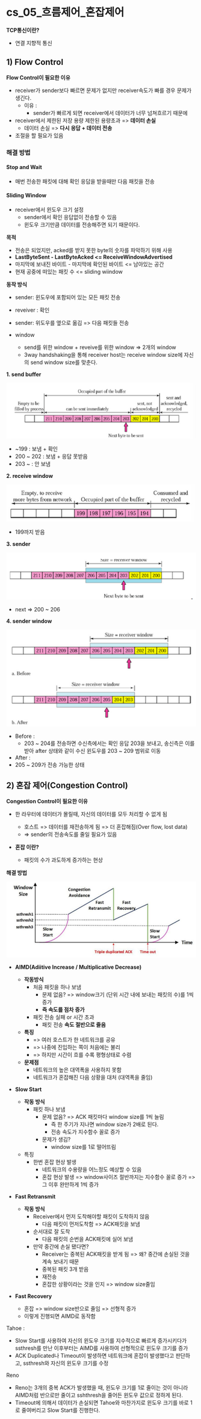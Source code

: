 # cs_05\_흐름제어_혼잡제어



**TCP통신이란?**

- 연결 지향적 통신



## 1) Flow  Control

**Flow Control이 필요한 이유**

- receiver가 sender보다 빠르면 문제가 없지만 receiver속도가 빠를 경우 문제가 생긴다.
  - 이유 :
    - sender가 빠르게 되면 receiver에서 데이터가 너무 넘쳐흐르기 때문에
- receiver에서 제한된 저장 용량 제한된 용량초과 => **데이터 손실**
  - 데이터 손실 => **다시 응답 + 데이터 전송**
- 조절을 할 필요가 있음



### **해결 방법**

#### **Stop and Wait**

- 매번 전송한 패킷에 대해 확인 응답을 받을때만 다음 패킷을 전송



#### **Sliding Window**

- receiver에서 윈도우 크기 설정
  - sender에서 확인 응답없이 전송할 수 있음
  - 윈도우 크기만큼 데이터를 전송해주면 되기 때문이다.

**목적**

- 전송은 되었지만, acked를 받지 못한 byte의 숫자를 파악하기 위해 사용
- **LastByteSent - LastByteAcked <= ReceiveWindowAdvertised**
- 마지막에 보내진 바이트 - 마지막에 확인된 바이트 <= 남아있는 공간
- 현재 공중에 떠있는 패킷 수 <= sliding wiindow



**동작 방식**

- sender: 윈도우에 포함되어 있는 모든 패킷 전송
- reveiver : 확인
- sender: 위도우를 옆으로 옮김 => 다음 패킷들 전송

- window
  - send를 위한 window + reveive를 위한 window => 2개의 window
  - 3way handshaking을 통해 receiver host는 receive window size에 자신의 send window size를 맞춘다. 



**1. send buffer**

<img src="./cs_05_흐름제어_혼잡제어.assets/image-20230223162346566.png" alt="image-20230223162346566" style="zoom: 80%;" />

- ~199 		: 보냄 + 확인
- 200 ~ 202 : 보냄 + 응답 못받음
- 203 ~ 	   : 안 보냄



**2. receive window**

<img src="./cs_05_흐름제어_혼잡제어.assets/image-20230223162542223.png" alt="image-20230223162542223" style="zoom:80%;" />

- 199까지 받음

**3. sender**

<img src="./cs_05_흐름제어_혼잡제어.assets/image-20230223165056407.png" alt="image-20230223165056407" style="zoom:80%;" />

- next => 200 ~ 206



**4. sender window**

<img src="./cs_05_흐름제어_혼잡제어.assets/image-20230223165500102.png" alt="image-20230223165500102" style="zoom:80%;" />

- Before : 
  - 203 ~ 204를 전송하면 수신측에서는 확인 응답 203을 보내고, 송신측은 이를 받아 after 상태와 같이 수신 윈도우를 203 ~ 209 범위로 이동
-  After : 
  - 205 ~ 209가 전송 가능한 상태



## 2) 혼잡 제어(Congestion Control)

**Congestion Control이 필요한 이유**

- 한 라우터에 데이터가 몰릴때, 자신의 데이터를 모두 처리할 수 없게 됨
  - 호스트 => 데이터를 재전송하게 됨 => 더 혼잡해짐(Over flow, lost data)
  - => sender의 전송속도를 줄일 필요가 있음

- **혼잡 이란?**
  - 패킷의 수가 과도하게 증가하는 현상



**해결 방법**

<img src="./cs_05_흐름제어_혼잡제어.assets/image-20230223170253032.png" alt="image-20230223170253032" style="zoom:80%;" />

- **AIMD(Adiitive Increase / Multiplicative Decrease)**
  - **작동방식**
    - 처음 패킷을 하나 보냄
      - 문제 없음? => window크기 (단위 시간 내에 보내는 패킷의 수)를 1씩 증가
      - **즉 속도를 점차 증가**	
    - 패킷 전송 실패 or 시간 초과
      - 패킷 전송 **속도 절반으로 줄음**
  - **특징**
    - => 여러 호스트가 한 네트워크를 공유 
    - => 나중에 진입하는 쪽이 처음에는 불리 
    - => 하지만 시간이 흐를 수록 평형상태로 수렴
  - **문제점**
    - 네트워크의 높은 대역폭을 사용하지 못함
    - 네트워크가 혼잡해진 다음 상황을 대처 (대역폭을 줄임)



- **Slow Start**
  - **작동 방식**
    - 패킷 하나 보냄
      - 문제 없음? => ACK 패킷마다 window size를  1씩 늘림
        - 즉 한 주기가 지나면 window size가 2배로 된다.
        - 전송 속도가 지수함수 꼴로 증가
      - 문제가 생김?
        - window size를 1로 떨어뜨림
  - 특징
    - 한번 혼잡 현상 발생
      - 네트워크의 수용량을 어느정도 예상할 수 있음
      - 혼잡 현상 발생 => window사이즈 절반까지는 지수함수 꼴로 증가 => 그 이후 완만하게 1씩 증가



- **Fast Retransmit**
  - **작동 방식**
    - Receiver에서 먼저 도착해야할 패킷이 도착하지 않음
      - 다음 패킷이 먼저도착함 => ACK패킷을 보냄
    - 순서대로 잘 도착
      - 다음 패킷의 순번을 ACK패킷에 실어 보냄
    - 만약 중간에 손실 됐다면?
      - Receiver는 중복된 ACK패킷을 받게 됨 => 왜? 중간에 손실된 것을 계속 보내기 때문
      - 중복된 패킷 3개 받음
      - 재전송
      - 혼잡한 상황이라는 것을 인지 => window size줄임



- **Fast Recovery**
  - 혼잡 => window size반으로 줄임 => 선형적 증가
  - 이렇게 진행되면 AIMD로 동작함



Tahoe : 

- Slow Start를 사용하여 자신의 윈도우 크기를 지수적으로 빠르게 증가시키다가 ssthresh를 만난 이후부터는 AIMD를 사용하여 선형적으로 윈도우 크기를 증가
- ACK Duplicated나 Timeout이 발생하면 네트워크에 혼잡이 발생했다고 판단하고, ssthresh와 자신의 윈도우 크기를 수정

 Reno

- Reno는 3개의 중복 ACK가 발생했을 때, 윈도우 크기를 1로 줄이는 것이 아니라 AIMD처럼 반으로만 줄이고 sshthresh을 줄어든 윈도우 값으로 정하게 된다. 
- Timeout에 의해서 데이터가 손실되면 Tahoe와 마찬가지로 윈도우 크기를 바로 1로 줄여버리고 Slow Start를 진행한다.





